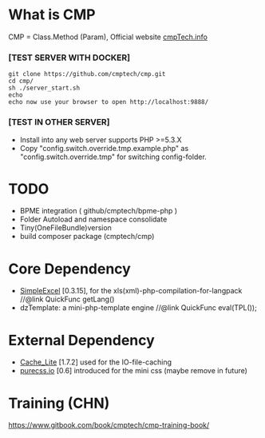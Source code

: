 # What is CMP
CMP = Class.Method (Param), Official website <a href="http://cmptech.info/" target=_blank>cmpTech.info</a>

### [TEST SERVER WITH DOCKER]

```shell
git clone https://github.com/cmptech/cmp.git
cd cmp/
sh ./server_start.sh
echo 
echo now use your browser to open http://localhost:9888/
```

### [TEST IN OTHER SERVER]
* Install into any web server supports PHP >=5.3.X
* Copy "config.switch.override.tmp.example.php" as "config.switch.override.tmp" for switching config-folder.

# TODO

* BPME integration ( github/cmptech/bpme-php )
* Folder Autoload and namespace consolidate
* Tiny(OneFileBundle)version
* build composer package (cmptech/cmp)

# Core Dependency
* <a href="http://github.com/faisalman/simple-excel-php" target=_blank>SimpleExcel</a> [0.3.15], for the xls(xml)-php-compilation-for-langpack   //@link QuickFunc getLang()
* dzTemplate: a mini-php-template engine  //@link QuickFunc eval(TPL());

# External Dependency
* <a href="http://pear.php.net/package/Cache_Lite/download/" target=_blank>Cache_Lite</a> [1.7.2] used for the IO-file-caching
* <a href="http://purecss.io/" target=_blank>purecss.io</a> [0.6] introduced for the mini css (maybe remove in future)

# Training (CHN)
https://www.gitbook.com/book/cmptech/cmp-training-book/

